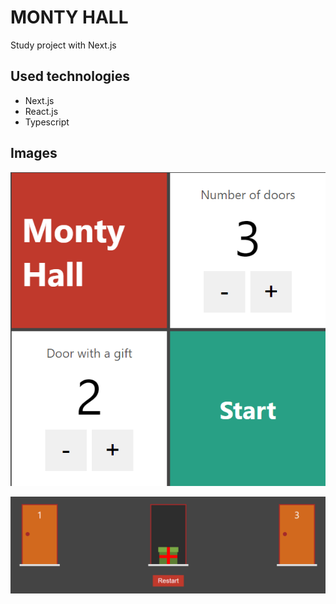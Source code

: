# MONTY HALL

Study project with Next.js

## Used technologies
- Next.js
- React.js
- Typescript

## Images

![Home](/public/assets/imgs/home.png)

![Game](/public/assets/imgs/game.png)